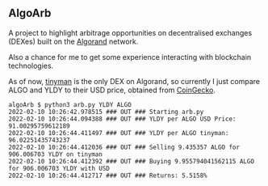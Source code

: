 ## AlgoArb
A project to highlight arbitrage opportunities on decentralised exchanges (DEXes) built on the [Algorand](https://www.algorand.com) network.

Also a chance for me to get some experience interacting with blockchain technologies.

As of now, [tinyman](https://tinyman.org) is the only DEX on Algorand, so currently I just compare ALGO and YLDY to their USD price, obtained from [CoinGecko](https://www.coingecko.com).
```
algoArb $ python3 arb.py YLDY ALGO
2022-02-10 10:26:42.978515 ### OUT ### Starting arb.py
2022-02-10 10:26:44.094388 ### OUT ### YLDY per ALGO USD Price: 91.00295759612189
2022-02-10 10:26:44.411497 ### OUT ### YLDY per ALGO tinyman: 96.02251435743237
2022-02-10 10:26:44.412036 ### OUT ### Selling 9.435357 ALGO for 906.006703 YLDY on tinyman
2022-02-10 10:26:44.412392 ### OUT ### Buying 9.955794041562115 ALGO for 906.006703 YLDY with USD
2022-02-10 10:26:44.412717 ### OUT ### Returns: 5.5158%
```
